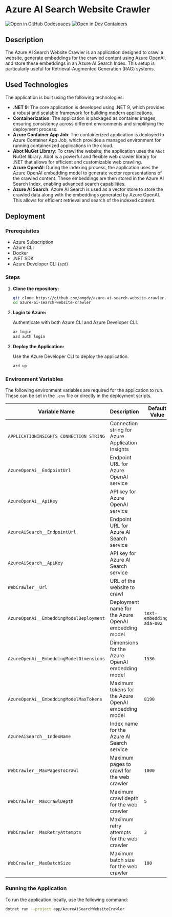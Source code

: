 # Azure AI Search Website Crawler

[![Open in GitHub Codespaces](https://img.shields.io/static/v1?style=for-the-badge&label=GitHub+Codespaces&message=Open&color=brightgreen&logo=github)](https://github.com/codespaces/new?hide_repo_select=true&ref=main&repo=amgdy/azure-ai-search-website-crawler&machine=standardLinux32gb&devcontainer_path=.devcontainer%2Fdevcontainer.json&location=WestUs2)
[![Open in Dev Containers](https://img.shields.io/static/v1?style=for-the-badge&label=Dev%20Containers&message=Open&color=blue&logo=visualstudiocode)](https://vscode.dev/redirect?url=vscode://ms-vscode-remote.remote-containers/cloneInVolume?url=https://github.com/amgdy/azure-ai-search-website-crawler)

## Description

The Azure AI Search Website Crawler is an application designed to crawl a website, generate embeddings for the crawled content using Azure OpenAI, and store these embeddings in an Azure AI Search Index. This setup is particularly useful for Retrieval-Augmented Generation (RAG) systems.

## Used Technologies

The application is built using the following technologies:

- **.NET 9**: The core application is developed using .NET 9, which provides a robust and scalable framework for building modern applications.
- **Containerization**: The application is packaged as container images, ensuring consistency across different environments and simplifying the deployment process.
- **Azure Container App Job**: The containerized application is deployed to Azure Container App Job, which provides a managed environment for running containerized applications in the cloud.
- **Abot NuGet Library**: To crawl the website, the application uses the `Abot` NuGet library. Abot is a powerful and flexible web crawler library for .NET that allows for efficient and customizable web crawling.
- **Azure OpenAI**: During the indexing process, the application uses the Azure OpenAI embedding model to generate vector representations of the crawled content. These embeddings are then stored in the Azure AI Search Index, enabling advanced search capabilities.
- **Azure AI Search**: Azure AI Search is used as a vector store to store the crawled data along with the embeddings generated by Azure OpenAI. This allows for efficient retrieval and search of the indexed content.

## Deployment

### Prerequisites

- Azure Subscription
- Azure CLI
- Docker
- .NET SDK
- Azure Developer CLI (`azd`)

### Steps

1. **Clone the repository:**

    ```sh
    git clone https://github.com/amgdy/azure-ai-search-website-crawler.git
    cd azure-ai-search-website-crawler
    ```

2. **Login to Azure:**

    Authenticate with both Azure CLI and Azure Developer CLI.

    ```sh
    az login
    azd auth login
    ```

3. **Deploy the Application:**

    Use the Azure Developer CLI to deploy the application.

    ```sh
    azd up
    ```

### Environment Variables

The following environment variables are required for the application to run. These can be set in the `.env` file or directly in the deployment scripts.

| Variable Name                          | Description                                      | Default Value                          |
|----------------------------------------|--------------------------------------------------|----------------------------------------|
| `APPLICATIONINSIGHTS_CONNECTION_STRING`| Connection string for Azure Application Insights |                                        |
| `AzureOpenAi__EndpointUrl`             | Endpoint URL for Azure OpenAI service            |                                        |
| `AzureOpenAi__ApiKey`                  | API key for Azure OpenAI service                 |                                        |
| `AzureAiSearch__EndpointUrl`           | Endpoint URL for Azure AI Search service         |                                        |
| `AzureAiSearch__ApiKey`                | API key for Azure AI Search service              |                                        |
| `WebCrawler__Url`                      | URL of the website to crawl                      |                                        |
| `AzureOpenAi__EmbeddingModelDeployment`| Deployment name for the Azure OpenAI embedding model | `text-embedding-ada-002`               |
| `AzureOpenAi__EmbeddingModelDimensions`| Dimensions for the Azure OpenAI embedding model  | `1536`                                 |
| `AzureOpenAi__EmbeddingModelMaxTokens` | Maximum tokens for the Azure OpenAI embedding model | `8190`                                 |
| `AzureAiSearch__IndexName`             | Index name for the Azure AI Search service       |                                        |
| `WebCrawler__MaxPagesToCrawl`          | Maximum pages to crawl for the web crawler       | `1000`                                 |
| `WebCrawler__MaxCrawlDepth`            | Maximum crawl depth for the web crawler          | `5`                                    |
| `WebCrawler__MaxRetryAttempts`         | Maximum retry attempts for the web crawler       | `3`                                    |
| `WebCrawler__MaxBatchSize`             | Maximum batch size for the web crawler           | `100`                                  |

### Running the Application

To run the application locally, use the following command:

```sh
dotnet run --project app/AzureAiSearchWebsiteCrawler